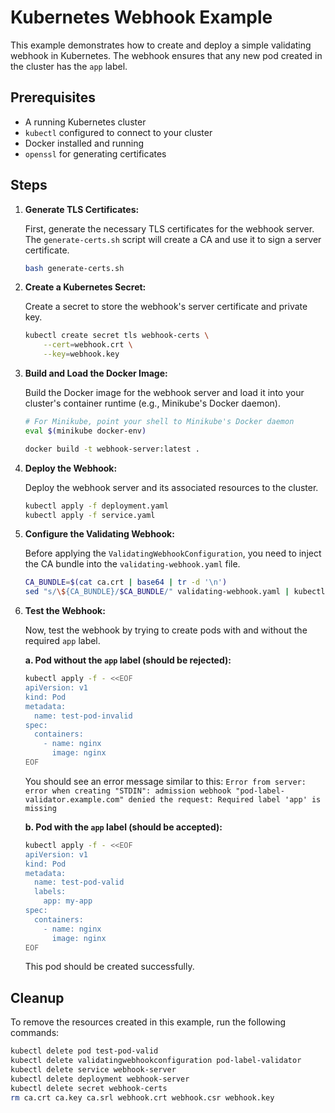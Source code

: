 # Kubernetes Webhook Example

This example demonstrates how to create and deploy a simple validating webhook in Kubernetes. The webhook ensures that any new pod created in the cluster has the `app` label.

## Prerequisites

- A running Kubernetes cluster
- `kubectl` configured to connect to your cluster
- Docker installed and running
- `openssl` for generating certificates

## Steps

1.  **Generate TLS Certificates:**

    First, generate the necessary TLS certificates for the webhook server. The `generate-certs.sh` script will create a CA and use it to sign a server certificate.

    ```bash
    bash generate-certs.sh
    ```

2.  **Create a Kubernetes Secret:**

    Create a secret to store the webhook's server certificate and private key.

    ```bash
    kubectl create secret tls webhook-certs \
        --cert=webhook.crt \
        --key=webhook.key
    ```

3.  **Build and Load the Docker Image:**

    Build the Docker image for the webhook server and load it into your cluster's container runtime (e.g., Minikube's Docker daemon).

    ```bash
    # For Minikube, point your shell to Minikube's Docker daemon
    eval $(minikube docker-env)

    docker build -t webhook-server:latest .
    ```

4.  **Deploy the Webhook:**

    Deploy the webhook server and its associated resources to the cluster.

    ```bash
    kubectl apply -f deployment.yaml
    kubectl apply -f service.yaml
    ```

5.  **Configure the Validating Webhook:**

    Before applying the `ValidatingWebhookConfiguration`, you need to inject the CA bundle into the `validating-webhook.yaml` file.

    ```bash
    CA_BUNDLE=$(cat ca.crt | base64 | tr -d '\n')
    sed "s/\${CA_BUNDLE}/$CA_BUNDLE/" validating-webhook.yaml | kubectl apply -f -
    ```

6.  **Test the Webhook:**

    Now, test the webhook by trying to create pods with and without the required `app` label.

    **a. Pod without the `app` label (should be rejected):**

    ```bash
    kubectl apply -f - <<EOF
    apiVersion: v1
    kind: Pod
    metadata:
      name: test-pod-invalid
    spec:
      containers:
        - name: nginx
          image: nginx
    EOF
    ```

    You should see an error message similar to this:
    `Error from server: error when creating "STDIN": admission webhook "pod-label-validator.example.com" denied the request: Required label 'app' is missing`

    **b. Pod with the `app` label (should be accepted):**

    ```bash
    kubectl apply -f - <<EOF
    apiVersion: v1
    kind: Pod
    metadata:
      name: test-pod-valid
      labels:
        app: my-app
    spec:
      containers:
        - name: nginx
          image: nginx
    EOF
    ```

    This pod should be created successfully.

## Cleanup

To remove the resources created in this example, run the following commands:

```bash
kubectl delete pod test-pod-valid
kubectl delete validatingwebhookconfiguration pod-label-validator
kubectl delete service webhook-server
kubectl delete deployment webhook-server
kubectl delete secret webhook-certs
rm ca.crt ca.key ca.srl webhook.crt webhook.csr webhook.key
